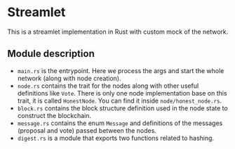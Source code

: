 # Streamlet

This is a streamlet implementation in Rust with custom mock of the network.

## Module description

- `main.rs` is the entrypoint. Here we process the args and start the whole network (along with node creation).
- `node.rs` contains the trait for the nodes along with other useful definitions like `Vote`. There is only one node implementation base on this trait, it is called `HonestNode`. You can find it inside `node/honest_node.rs`.
- `block.rs` contains the block structure definition used in the node state to construct the blockchain.
- `message.rs` contains the enum `Message` and definitions of the messages (proposal and vote) passed between the nodes.
- `digest.rs` is a module that exports two functions related to hashing.